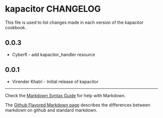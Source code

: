 # kapacitor CHANGELOG

This file is used to list changes made in each version of the kapacitor cookbook.

0.0.3
-----
- Cyberfl - add kapacitor_handler resource

0.0.1
-----

- Virender Khatri - Initial release of kapacitor

- - -
Check the [Markdown Syntax Guide](http://daringfireball.net/projects/markdown/syntax) for help with Markdown.

The [Github Flavored Markdown page](http://github.github.com/github-flavored-markdown/) describes the differences between markdown on github and standard markdown.
